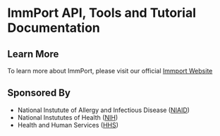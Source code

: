 # ImmPort API, Tools and Tutorial Documentation

## Learn More

To learn more about ImmPort, please visit our official <a href="http://www.immport.org" target="_blank">Immport Website</a>

## Sponsored By

- National Instutute of Allergy and Infectious Disease (<a href="https://www.niaid.nih.gov" target="_blank">NIAID</a>)
- National Instututes of Health (<a href="https://www.nih.gov" target="_blank">NIH</a>)
- Health and Human Services (<a href="https://www.hhs.gov" target="_blank">HHS</a>)